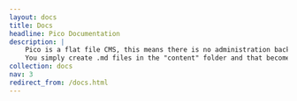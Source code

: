 ```yaml
---
layout: docs
title: Docs
headline: Pico Documentation
description: |
    Pico is a flat file CMS, this means there is no administration backend or database to deal with.<br />
    You simply create .md files in the "content" folder and that becomes a page.
collection: docs
nav: 3
redirect_from: /docs.html
---
```

